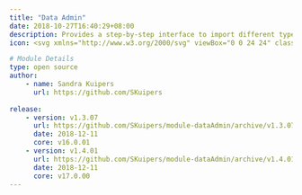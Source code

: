 ```yaml
---
title: "Data Admin"
date: 2018-10-27T16:40:29+08:00
description: Provides a step-by-step interface to import different types of data into Gibbon from csv and spreadsheet files. Also includes tools to export and cleanup data. 
icon: <svg xmlns="http://www.w3.org/2000/svg" viewBox="0 0 24 24" class="w-8 icon-server"><path class="fill-current" d="M5 3h14a2 2 0 0 1 2 2v4a2 2 0 0 1-2 2H5a2 2 0 0 1-2-2V5c0-1.1.9-2 2-2zm0 10h14a2 2 0 0 1 2 2v4a2 2 0 0 1-2 2H5a2 2 0 0 1-2-2v-4c0-1.1.9-2 2-2zm2 3a1 1 0 0 0 0 2h3a1 1 0 0 0 0-2H7z"></path><rect width="5" height="2" x="6" y="6" class="fill-primary" rx="1"></rect></svg>

# Module Details
type: open source
author: 
    - name: Sandra Kuipers
      url: https://github.com/SKuipers
    
release: 
    - version: v1.3.07
      url: https://github.com/SKuipers/module-dataAdmin/archive/v1.3.07.zip
      date: 2018-12-11
      core: v16.0.01
    - version: v1.4.01
      url: https://github.com/SKuipers/module-dataAdmin/archive/v1.4.01.zip
      date: 2018-12-11
      core: v17.0.00
---
```



